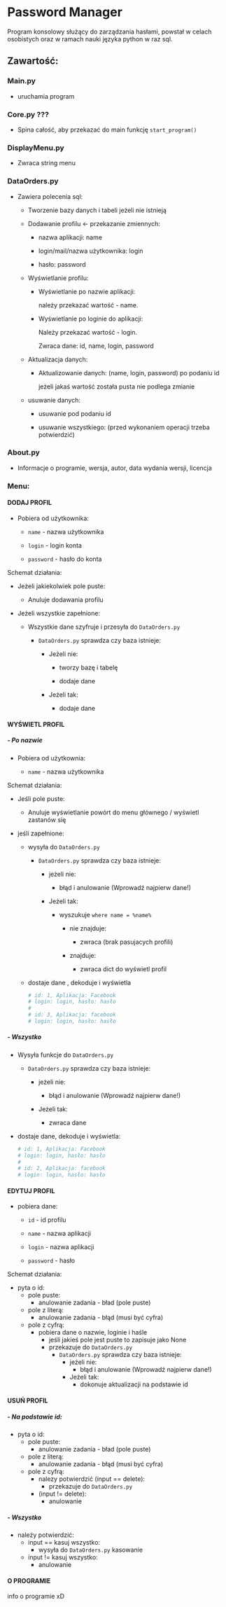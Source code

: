 # Password Manager

Program konsolowy służący do zarządzania hasłami, powstał w celach osobistych oraz w ramach nauki języka python w raz sql. 

## Zawartość:

### Main.py

- uruchamia program

### Core.py ???

- Spina całość, aby przekazać do main funkcję `start_program()`

### DisplayMenu.py

- Zwraca string menu

### DataOrders.py

- Zawiera polecenia sql:
  
  - Tworzenie bazy danych i tabeli jeżeli nie istnieją
  
  - Dodawanie profilu <- przekazanie zmiennych:
    
    - nazwa aplikacji: name
    
    - login/mail/nazwa użytkownika: login
    
    - hasło: password
  
  - Wyświetlanie profilu:
    
    - Wyświetlanie po nazwie aplikacji:
      
      należy przekazać wartość - name.
    
    - Wyświetlanie po loginie do aplikacji:
      
      Należy przekazać wartość - login.
      
      Zwraca dane: id, name, login, password
  
  - Aktualizacja danych:
    
    - Aktualizowanie danych: (name, login, password) po podaniu id
      
      jeżeli jakaś wartość została pusta nie podlega zmianie
  
  - usuwanie danych:
    
    - usuwanie pod podaniu id
    
    - usuwanie wszystkiego: (przed wykonaniem operacji trzeba potwierdzić)

### About.py

- Informacje o programie, wersja, autor, data wydania wersji, licencja

### Menu:

#### DODAJ PROFIL

- Pobiera od użytkownika:
  
  - `name` - nazwa użytkownika
  
  - `login` - login konta
  
  - `password` - hasło do konta

Schemat działania:

- Jeżeli jakiekolwiek pole puste:
  
  - Anuluje dodawania profilu

- Jeżeli wszystkie zapełnione:
  
  - Wszystkie dane szyfruje i przesyła do `DataOrders.py`
    
    - `DataOrders.py` sprawdza czy baza istnieje:
      
      - Jeżeli nie:
        
        - tworzy bazę i tabelę 
        
        - dodaje dane
      
      - Jeżeli tak:
        
        - dodaje dane

#### WYŚWIETL PROFIL

##### - Po nazwie

- Pobiera od użytkownia:
  
  - `name` - nazwa użytkownika

Schemat działania:

- Jeśli pole puste:
  
  - Anuluje wyświetlanie powórt do menu głównego / wyświetl zastanów się

- jeśli zapełnione: 
  
  - wysyła do `DataOrders.py`
    
    - `DataOrders.py` sprawdza czy baza istnieje:
      
      - jeżeli nie:
        
        - błąd i anulowanie (Wprowadź najpierw dane!)
      
      - Jeżeli tak:
        
        - wyszukuje `where name = %name%` 
          
          - nie znajduje: 
            
            - zwraca (brak pasujacych profili)
          
          - znajduje:
            
            - zwraca dict do wyświetl profil
  
  - dostaje dane , dekoduje i wyświetla
    
    ```python
    # id: 1, Aplikacja: Facebook
    # login: login, hasło: hasło
    # 
    # id: 3, Aplikacja: facebook
    # login: login, hasło: hasło
    ```

##### - Wszystko

- Wysyła funkcje do `DataOrders.py`
  
  - `DataOrders.py` sprawdza czy baza istnieje:
    
    - jeżeli nie:
      
      - błąd i anulowanie (Wprowadź najpierw dane!)
    
    - Jeżeli tak:
      
      - zwraca dane
        
- dostaje dane, dekoduje i wyświetla:
        
  ```python
  # id: 1, Aplikacja: Facebook
  # login: login, hasło: hasło
  # 
  # id: 2, Aplikacja: facebook
  # login: login, hasło: hasło
  ```

#### EDYTUJ PROFIL
- pobiera dane:

  - `id` - id profilu

  - `name` - nazwa aplikacji
  
  - `login` - nazwa aplikacji
  
  - `password` - hasło
  
Schemat działania:

 - pyta o id:
   - pole puste:
     - anulowanie zadania - bład (pole puste)
   - pole z literą:
     - anulowanie zadania - błąd (musi być cyfra)
   - pole z cyfrą:
     - pobiera dane o nazwie, loginie i haśle
       - jeśli jakieś pole jest puste to zapisuje jako None
       - przekazuje do `DataOrders.py`
         - `DataOrders.py` sprawdza czy baza istnieje:
           - jeżeli nie:
             - błąd i anulowanie (Wprowadź najpierw dane!)
           - Jeżeli tak:
             - dokonuje aktualizacji na podstawie id
 

#### USUŃ PROFIL

##### - Na podstawie id:
  
- pyta o id:
   - pole puste:
     - anulowanie zadania - bład (pole puste)
   - pole z literą:
     - anulowanie zadania - błąd (musi być cyfra)
   - pole z cyfrą:
     - nalezy potwierdzić (input == delete):
       - przekazuje do `DataOrders.py`
     - (input != delete):
       - anulowanie 

##### - Wszystko

- należy potwierdzić:
  - input == kasuj wszystko:
    - wysyła do `DataOrders.py` kasowanie
  - input != kasuj wszystko:
    - anulowanie

#### O PROGRAMIE

  info o programie xD